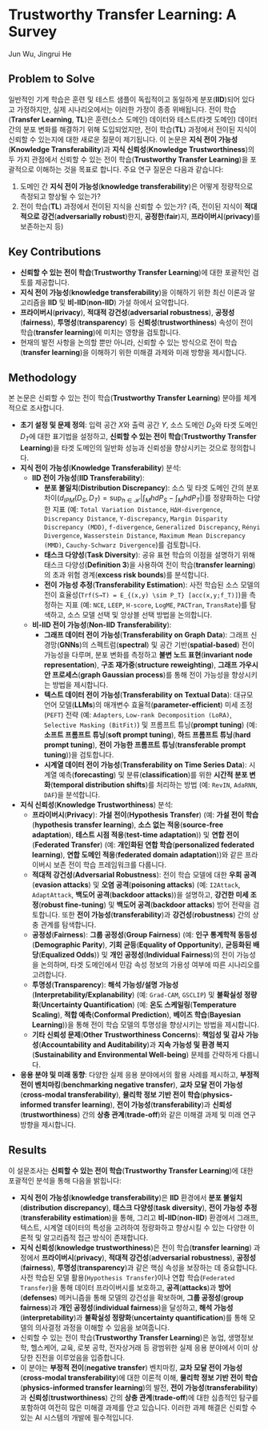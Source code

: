 # Trustworthy Transfer Learning: A Survey

Jun Wu, Jingrui He

## Problem to Solve

일반적인 기계 학습은 훈련 및 테스트 샘플이 독립적이고 동일하게 분포(**IID**)되어 있다고 가정하지만, 실제 시나리오에서는 이러한 가정이 종종 위배됩니다. 전이 학습(**Transfer Learning**, **TL**)은 훈련(소스 도메인) 데이터와 테스트(타겟 도메인) 데이터 간의 분포 변화를 해결하기 위해 도입되었지만, 전이 학습(**TL**) 과정에서 전이된 지식이 신뢰할 수 있는지에 대한 새로운 질문이 제기됩니다. 이 논문은 **지식 전이 가능성**(**Knowledge Transferability**)과 **지식 신뢰성**(**Knowledge Trustworthiness**)의 두 가지 관점에서 신뢰할 수 있는 전이 학습(**Trustworthy Transfer Learning**)을 포괄적으로 이해하는 것을 목표로 합니다. 주요 연구 질문은 다음과 같습니다:

1. 도메인 간 **지식 전이 가능성**(**knowledge transferability**)은 어떻게 정량적으로 측정되고 향상될 수 있는가?
2. 전이 학습(**TL**) 과정에서 전이된 지식을 신뢰할 수 있는가? (즉, 전이된 지식이 **적대적으로 강건**(**adversarially robust**)한지, **공정한**(**fair**)지, **프라이버시**(**privacy**)를 보존하는지 등)

## Key Contributions

- **신뢰할 수 있는 전이 학습**(**Trustworthy Transfer Learning**)에 대한 포괄적인 검토를 제공합니다.
- **지식 전이 가능성**(**knowledge transferability**)을 이해하기 위한 최신 이론과 알고리즘을 **IID** 및 **비-IID**(**non-IID**) 가설 하에서 요약합니다.
- **프라이버시**(**privacy**), **적대적 강건성**(**adversarial robustness**), **공정성**(**fairness**), **투명성**(**transparency**) 등 **신뢰성**(**trustworthiness**) 속성이 전이 학습(**transfer learning**)에 미치는 영향을 검토합니다.
- 현재의 발전 사항을 논의할 뿐만 아니라, 신뢰할 수 있는 방식으로 전이 학습(**transfer learning**)을 이해하기 위한 미해결 과제와 미래 방향을 제시합니다.

## Methodology

본 논문은 신뢰할 수 있는 전이 학습(**Trustworthy Transfer Learning**) 분야를 체계적으로 조사합니다.

- **초기 설정 및 문제 정의**: 입력 공간 $X$와 출력 공간 $Y$, 소스 도메인 $D_S$와 타겟 도메인 $D_T$에 대한 표기법을 설정하고, **신뢰할 수 있는 전이 학습**(**Trustworthy Transfer Learning**)을 타겟 도메인의 일반화 성능과 신뢰성을 향상시키는 것으로 정의합니다.
- **지식 전이 가능성**(**Knowledge Transferability**) 분석:
  - **IID 전이 가능성**(**IID Transferability**):
    - **분포 불일치**(**Distribution Discrepancy**): 소스 및 타겟 도메인 간의 분포 차이($d_{IPM}(D_S, D_T) = \sup_{h \in \mathcal{H}} |\int_M h dP_S - \int_M h dP_T|$)를 정량화하는 다양한 지표 (예: `Total Variation Distance`, `HΔH-divergence`, `Discrepancy Distance`, `Y-discrepancy`, `Margin Disparity Discrepancy (MDD)`, `f-divergence`, `Generalized Discrepancy`, `Rényi Divergence`, `Wasserstein Distance`, `Maximum Mean Discrepancy (MMD)`, `Cauchy-Schwarz Divergence`)를 검토합니다.
    - **태스크 다양성**(**Task Diversity**): 공유 표현 학습의 이점을 설명하기 위해 태스크 다양성(**Definition 3**)을 사용하여 전이 학습(**transfer learning**)의 초과 위험 경계(**excess risk bounds**)를 분석합니다.
    - **전이 가능성 추정**(**Transferability Estimation**): 사전 학습된 소스 모델의 전이 효율성(`Trf(S→T) = E_{(x,y) \sim P_T} [acc(x,y;f_T)]`)을 측정하는 지표 (예: `NCE`, `LEEP`, `H-score`, `LogME`, `PACTran`, `TransRate`)를 탐색하고, 소스 모델 선택 및 앙상블 선택 방법을 논의합니다.
  - **비-IID 전이 가능성**(**Non-IID Transferability**):
    - **그래프 데이터 전이 가능성**(**Transferability on Graph Data**): 그래프 신경망(**GNNs**)의 스펙트럼(**spectral**) 및 공간 기반(**spatial-based**) 전이 가능성을 다루며, 분포 변화를 측정하고 **불변 노드 표현**(**invariant node representation**), **구조 재가중**(**structure reweighting**), **그래프 가우시안 프로세스**(**graph Gaussian process**)를 통해 전이 가능성을 향상시키는 방법을 제시합니다.
    - **텍스트 데이터 전이 가능성**(**Transferability on Textual Data**): 대규모 언어 모델(**LLMs**)의 매개변수 효율적(**parameter-efficient**) 미세 조정(`PEFT`) 전략 (예: `Adapters`, `Low-rank Decomposition (LoRA)`, `Selective Masking (BitFit)`) 및 프롬프트 튜닝(**prompt tuning**) (예: **소프트 프롬프트 튜닝**(**soft prompt tuning**), **하드 프롬프트 튜닝**(**hard prompt tuning**), **전이 가능한 프롬프트 튜닝**(**transferable prompt tuning**))을 검토합니다.
    - **시계열 데이터 전이 가능성**(**Transferability on Time Series Data**): 시계열 예측(**forecasting**) 및 분류(**classification**)를 위한 **시간적 분포 변화**(**temporal distribution shifts**)를 처리하는 방법 (예: `RevIN`, `AdaRNN`, `DAF`)을 분석합니다.
- **지식 신뢰성**(**Knowledge Trustworthiness**) 분석:
  - **프라이버시**(**Privacy**): **가설 전이**(**Hypothesis Transfer**) (예: **가설 전이 학습**(**hypothesis transfer learning**), **소스 없는 적응**(**source-free adaptation**), **테스트 시점 적응**(**test-time adaptation**)) 및 **연합 전이**(**Federated Transfer**) (예: **개인화된 연합 학습**(**personalized federated learning**), **연합 도메인 적응**(**federated domain adaptation**))와 같은 프라이버시 보존 전이 학습 프레임워크를 다룹니다.
  - **적대적 강건성**(**Adversarial Robustness**): 전이 학습 모델에 대한 **우회 공격**(**evasion attacks**) 및 **오염 공격**(**poisoning attacks**) (예: `I2Attack`, `AdaptAttack`, **백도어 공격**(**backdoor attacks**))을 설명하고, **강건한 미세 조정**(**robust fine-tuning**) 및 **백도어 공격**(**backdoor attacks**) 방어 전략을 검토합니다. 또한 **전이 가능성**(**transferability**)과 **강건성**(**robustness**) 간의 상충 관계를 탐색합니다.
  - **공정성**(**Fairness**): **그룹 공정성**(**Group Fairness**) (예: **인구 통계학적 동등성**(**Demographic Parity**), **기회 균등**(**Equality of Opportunity**), **균등화된 배당**(**Equalized Odds**)) 및 **개인 공정성**(**Individual Fairness**)의 전이 가능성을 논의하며, 타겟 도메인에서 민감 속성 정보의 가용성 여부에 따른 시나리오를 고려합니다.
  - **투명성**(**Transparency**): **해석 가능성/설명 가능성**(**Interpretability/Explanability**) (예: `Grad-CAM`, `GSCLIP`) 및 **불확실성 정량화**(**Uncertainty Quantification**) (예: **온도 스케일링**(**Temperature Scaling**), **적합 예측**(**Conformal Prediction**), **베이즈 학습**(**Bayesian Learning**))을 통해 전이 학습 모델의 투명성을 향상시키는 방법을 제시합니다.
  - **기타 신뢰성 문제**(**Other Trustworthiness Concerns**): **책임성 및 감사 가능성**(**Accountability and Auditability**)과 **지속 가능성 및 환경 복지**(**Sustainability and Environmental Well-being**) 문제를 간략하게 다룹니다.
- **응용 분야 및 미래 동향**: 다양한 실제 응용 분야에서의 활용 사례를 제시하고, **부정적 전이 벤치마킹**(**benchmarking negative transfer**), **교차 모달 전이 가능성**(**cross-modal transferability**), **물리학 정보 기반 전이 학습**(**physics-informed transfer learning**), **전이 가능성**(**transferability**)과 **신뢰성**(**trustworthiness**) 간의 **상충 관계**(**trade-off**)와 같은 미해결 과제 및 미래 연구 방향을 제시합니다.

## Results

이 설문조사는 **신뢰할 수 있는 전이 학습**(**Trustworthy Transfer Learning**)에 대한 포괄적인 분석을 통해 다음을 밝힙니다:

- **지식 전이 가능성**(**knowledge transferability**)은 **IID** 환경에서 **분포 불일치**(**distribution discrepancy**), **태스크 다양성**(**task diversity**), **전이 가능성 추정**(**transferability estimation**)을 통해, 그리고 **비-IID**(**non-IID**) 환경에서 그래프, 텍스트, 시계열 데이터의 특성을 고려하여 정량화하고 향상시킬 수 있는 다양한 이론적 및 알고리즘적 접근 방식이 존재합니다.
- **지식 신뢰성**(**knowledge trustworthiness**)은 전이 학습(**transfer learning**) 과정에서 **프라이버시**(**privacy**), **적대적 강건성**(**adversarial robustness**), **공정성**(**fairness**), **투명성**(**transparency**)과 같은 핵심 속성을 보장하는 데 중요합니다. 사전 학습된 모델 활용(`Hypothesis Transfer`)이나 연합 학습(`Federated Transfer`)을 통해 데이터 프라이버시를 보호하고, **공격**(**attacks**)과 **방어**(**defenses**) 메커니즘을 통해 모델의 강건성을 확보하며, **그룹 공정성**(**group fairness**)과 **개인 공정성**(**individual fairness**)을 달성하고, **해석 가능성**(**interpretability**)과 **불확실성 정량화**(**uncertainty quantification**)를 통해 모델의 의사결정 과정을 이해할 수 있음을 보여줍니다.
- 신뢰할 수 있는 전이 학습(**Trustworthy Transfer Learning**)은 농업, 생명정보학, 헬스케어, 교육, 로봇 공학, 전자상거래 등 광범위한 실제 응용 분야에서 이미 상당한 진전을 이루었음을 입증합니다.
- 이 분야는 **부정적 전이**(**negative transfer**) 벤치마킹, **교차 모달 전이 가능성**(**cross-modal transferability**)에 대한 이론적 이해, **물리학 정보 기반 전이 학습**(**physics-informed transfer learning**)의 발전, **전이 가능성**(**transferability**)과 **신뢰성**(**trustworthiness**) 간의 **상충 관계**(**trade-off**)에 대한 심층적인 탐구를 포함하여 여전히 많은 미해결 과제를 안고 있습니다. 이러한 과제 해결은 신뢰할 수 있는 AI 시스템의 개발에 필수적입니다.
